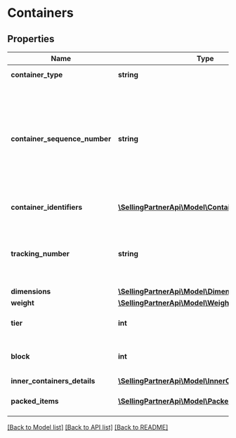 # Containers

## Properties
Name | Type | Description | Notes
------------ | ------------- | ------------- | -------------
**container_type** | **string** | The type of container. | 
**container_sequence_number** | **string** | An integer that must be submitted for multi-box shipments only, where one item may come in separate packages. | [optional] 
**container_identifiers** | [**\SellingPartnerApi\Model\ContainerIdentification[]**](ContainerIdentification.md) | A list of carton identifiers. | 
**tracking_number** | **string** | The tracking number used for identifying the shipment. | [optional] 
**dimensions** | [**\SellingPartnerApi\Model\Dimensions**](Dimensions.md) |  | [optional] 
**weight** | [**\SellingPartnerApi\Model\Weight**](Weight.md) |  | [optional] 
**tier** | **int** | Number of layers per pallet. | [optional] 
**block** | **int** | Number of cartons per layer on the pallet. | [optional] 
**inner_containers_details** | [**\SellingPartnerApi\Model\InnerContainersDetails**](InnerContainersDetails.md) |  | [optional] 
**packed_items** | [**\SellingPartnerApi\Model\PackedItems[]**](PackedItems.md) | A list of packed items. | [optional] 

[[Back to Model list]](../README.md#documentation-for-models) [[Back to API list]](../README.md#documentation-for-api-endpoints) [[Back to README]](../README.md)


